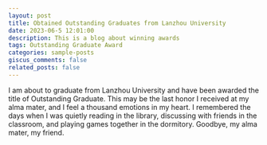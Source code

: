 ```yaml
---
layout: post
title: Obtained Outstanding Graduates from Lanzhou University
date: 2023-06-5 12:01:00
description: This is a blog about winning awards
tags: Outstanding Graduate Award
categories: sample-posts
giscus_comments: false
related_posts: false
---
```

I am about to graduate from Lanzhou University and have been awarded the title of Outstanding Graduate. This may be the last honor I received at my alma mater, and I feel a thousand emotions in my heart. I remembered the days when I was quietly reading in the library, discussing with friends in the classroom, and playing games together in the dormitory. Goodbye, my alma mater, my friend.


